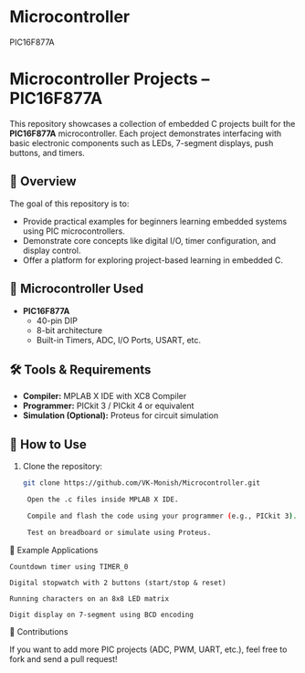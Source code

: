 # Microcontroller
PIC16F877A
# Microcontroller Projects – PIC16F877A

This repository showcases a collection of embedded C projects built for the **PIC16F877A** microcontroller. Each project demonstrates interfacing with basic electronic components such as LEDs, 7-segment displays, push buttons, and timers.

## 🧠 Overview

The goal of this repository is to:

- Provide practical examples for beginners learning embedded systems using PIC microcontrollers.
- Demonstrate core concepts like digital I/O, timer configuration, and display control.
- Offer a platform for exploring project-based learning in embedded C.

## 🔧 Microcontroller Used

- **PIC16F877A**
  - 40-pin DIP
  - 8-bit architecture
  - Built-in Timers, ADC, I/O Ports, USART, etc.

## 🛠️ Tools & Requirements

- **Compiler:** MPLAB X IDE with XC8 Compiler
- **Programmer:** PICkit 3 / PICkit 4 or equivalent
- **Simulation (Optional):** Proteus for circuit simulation

## 🔄 How to Use

1. Clone the repository:
   ```bash
   git clone https://github.com/VK-Monish/Microcontroller.git

    Open the .c files inside MPLAB X IDE.

    Compile and flash the code using your programmer (e.g., PICkit 3).

    Test on breadboard or simulate using Proteus.

📸 Example Applications

    Countdown timer using TIMER_0

    Digital stopwatch with 2 buttons (start/stop & reset)

    Running characters on an 8x8 LED matrix

    Digit display on 7-segment using BCD encoding

🤝 Contributions

If you want to add more PIC projects (ADC, PWM, UART, etc.), feel free to fork and send a pull request!

